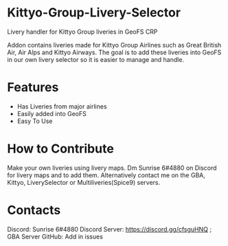 # Kittyo-Group-Livery-Selector

Livery handler for Kittyo Group liveries in GeoFS CRP

Addon contains liveries made for Kittyo Group Airlines such as Great British Air, Air Alps and Kittyo Airways. The goal is to add these liveries into GeoFS in our own livery selector so it is easier to manage and handle. 

# Features
- Has Liveries from major airlines
- Easily added into GeoFS
- Easy To Use

# How to Contribute
Make your own liveries using livery maps. Dm Sunrise 6#4880 on Discord for livery maps and to add them. Alternatively contact me on the GBA, Kittyo, LiverySelector or Multiliveries(Spice9) servers.

# Contacts
Discord: Sunrise 6#4880
Discord Server: https://discord.gg/cfsguHNQ ; GBA Server
GitHub: Add in issues
